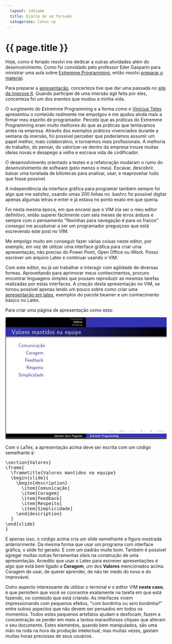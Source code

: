```yaml
---
  layout: ideiame
  title: Diário de um feriado
  categories: latex xp
--- 
```


# {{ page.title }}

Hoje, como é feriado resolvi me dedicar a outras atividades além do desenvolvimento. Como fui convidado pelo professor Eder Gasparin para ministrar uma aula sobre [Extremme Programming][pdf], então resolvi [preparar o material][pdf]. 

Para preparar a [apresentação][pdf], concerteza tive que dar uma passada no [site da Improve It][improveit]. Quando participei de uma imersão ágil feita por eles, concerteza foi um dos eventos que mudou a minha vida.

O surgimento do Extremme Programming e a forma como o [Vinícius Teles][improveit] apresentou o conteúdo realmente me empolgou e me ajudou ainda mais a firmar meu espírito de programador. Percebi que as práticas do Extremme Programming eram muito melhores do que as práticas que tentavamos antes na empresa. Através dos exemplos práticos vivenciados durante a semana da imersão, foi possível perceber que poderíamos assumir um papel melhor, mais colaborativo, e tornarmos mais profissionais. A melhoria do trabalho, do pensar, do valorizar-se dentro da empresa trouxe muitas ideias novas e desapego a velha e escrava vida de codificador.

O desenvolvimento orientado a testes e a refatoração mudaram o rumo do desenvolvimento de software (pelo menos o meu). Escavar, descobrir, baixar uma tonelada de biliotecas para analisar, usar, e reaproveitar tudo que fosse possível. 

A independência da interface gráfica para programar também sempre foi algo que me satisfez, usando umas 200 linhas no .bashrc foi possível digitar apenas algumas letras e enter e já estava no ponto exato em que queria. 

Foi nesta mesma época, em que encarei que o VIM iria ser o meu editor definitivo, então superei fácilmente com seis meses de erros árduos e sempre com o pensamento "flexinhas para navegação é para os fracos" consegui me acustumar a ser um programador preguiçoso que está escrevendo este post no VIM.

Me empolgo muito em conseguir fazer várias coisas neste editor, por exemplo, em vez de utilizar uma interface gráfica para criar uma apresentação, não preciso do Power Point, Open Office ou iWork. Posso escrever um arquivo Latex e continuar usando o VIM.

Com este editor, eu já sei trabalhar e interagir com agilidade de diversas formas. Aproveitando para aprimorar meus conhecimentos, procuro encontrar linguagens simples que possam reproduzir as mesmas tarefas realizadas por estas interfaces. A criação desta apresentação no VIM, se tornou possível apenas lendo um pouco sobre como criar uma [apresentação em latex][tex], exemplos do pacote beamer e um conhecimento básico no Latex. 

Para criar uma página de apresentação como esta:

![valores-xp]

Com o LaTex, a apresentação acima deve ser escrita com um código semelhante à:

<div><pre class="prettyprint">
\section{Valores}
\frame{
  \frametitle{Valores mantidos na equipe}
  \begin{slide}{
    \begin{description}
      \item[Comunicação] 
      \item[Coragem]     
      \item[Feedback]    
      \item[Respeito]   
      \item[Simplicidade]
    \end{description}
  }
\end{slide}
}
</pre></div>

E apenas isso, o código acima cria um slide semelhante a figura mostrada anteriormente. Da mesma forma que usar um programa com interface gráfica, o slide foi gerado. E com um padrão muito bom. Também é possível agregar muitas outras ferramentas úteis na construção de uma apresentação. Acredito que usar o Latex para escrever apresentações é algo que está bem ligado a **Coragem**, um dos **Valores** mencionados acima. Coragem de usar, de querer aprender, de não ter medo do novo e do improvável.

Outro aspecto interessante de utilizar o terminal e o editor VIM **neste caso**, é que permitem que você se concentre exatamente na tarefa em que está fazendo, no conteúdo que está criando. As interfaces vivem impressionando com pequenos efeitos, "com bordinha ou sem bordinha?" entre outros aspectos que não devem ser pensados em todos os momentos. Todos estes pequenos artefatos ajudam e desfocam, fazem a concentração se perder em meio a tantos maravilhosos cliques que alteram o seu documento. Estes elementos, quando bem manipulados, são uma mão na roda na hora da produção intelectual, mas muitas vezes, gastam muitas horas preciosas de seus usuários.

[tex]: /apresentacao_xp.tex
[pdf]: /apresentacao_xp.pdf
[improveit]: http://improveit.com.br
[valores-xp]: /../../../images/valores-xp.jpg

